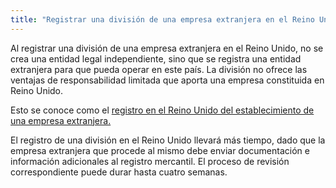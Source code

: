```yaml
---
title: "Registrar una división de una empresa extranjera en el Reino Unido "
---
```


Al registrar una división de una empresa extranjera en el Reino Unido, no se crea una entidad legal independiente, sino que se registra una entidad extranjera para que pueda operar en este país. La división no ofrece las ventajas de responsabilidad limitada que aporta una empresa constituida en Reino Unido. 

Esto se conoce como el [registro en el Reino Unido del establecimiento de una empresa extranjera.](https://www.gov.uk/government/publications/register-a-uk-establishment-of-an-overseas-company-os-in01)

El registro de una división en el Reino Unido llevará más tiempo, dado que la empresa extranjera que procede al mismo debe enviar documentación e información adicionales al registro mercantil. El proceso de revisión correspondiente puede durar hasta cuatro semanas.
